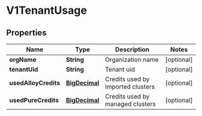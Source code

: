# V1TenantUsage

## Properties
Name | Type | Description | Notes
------------ | ------------- | ------------- | -------------
**orgName** | **String** | Organization name |  [optional]
**tenantUid** | **String** | Tenant uid |  [optional]
**usedAlloyCredits** | [**BigDecimal**](BigDecimal.md) | Credits used by imported clusters |  [optional]
**usedPureCredits** | [**BigDecimal**](BigDecimal.md) | Credits used by managed clusters |  [optional]
